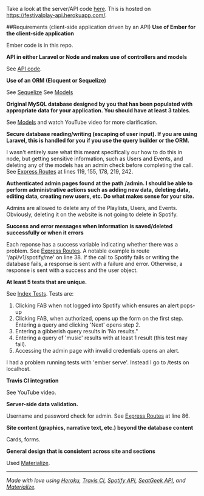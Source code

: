 Take a look at the server/API code [here](https://github.com/annekao/itp-405-final-project-node-api).  This is hosted on https://festivalplay-api.herokuapp.com/.

##Requirements (client-side application driven by an API)
**Use of Ember for the client-side application**

Ember code is in this repo.

**API in either Laravel or Node and makes use of controllers and models**

See [API code](https://github.com/annekao/itp-405-final-project-node-api).

**Use of an ORM (Eloquent or Sequelize)**

See [Sequelize](https://github.com/annekao/itp-405-final-project-node-api/blob/master/config/sequelize.js)
See [Models](https://github.com/annekao/itp-405-final-project-node-api/tree/master/models)

**Original MySQL database designed by you that has been populated with appropriate data for your application. You should have at least 3 tables.**

See [Models](https://github.com/annekao/itp-405-final-project-node-api/tree/master/models) and watch YouTube video for more clarification.

**Secure database reading/writing (escaping of user input). If you are using Laravel, this is handled for you if you use the query builder or the ORM.**

I wasn't entirely sure what this meant specifically our how to do this in node, but getting sensitive information, such as Users and Events, and deleting any of the models has an admin check before completing the call.  See [Express Routes](https://github.com/annekao/itp-405-final-project-node-api/blob/master/app.js) at lines 119, 155, 178, 219, 242. 

**Authenticated admin pages found at the path /admin. I should be able to perform administrative actions such as adding new data, deleting data, editing data, creating new users, etc. Do what makes sense for your site.**

Admins are allowed to delete any of the Playlists, Users, and Events.  Obviously, deleting it on the website is not going to delete in Spotify.

**Success and error messages when information is saved/deleted successfully or when it errors**

Each reponse has a success variable indicating whether there was a problem.  See [Express Routes](https://github.com/annekao/itp-405-final-project-node-api/blob/master/app.js).  A notable example is route '/api/v1/spotify/me' on line 38.  If the call to Spotify fails or writing the database fails, a response is sent with a failure and error.  Otherwise, a response is sent with a success and the user object.

**At least 5 tests that are unique.**

See [Index Tests](https://github.com/annekao/itp-405-final-project-ember/blob/master/tests/acceptance/index-test.js).  Tests are: 
1. Clicking FAB when not logged into Spotify which ensures an alert pops-up
2. Clicking FAB, when authorized, opens up the form on the first step.  Entering a query and clicking 'Next' opens step 2.
3. Entering a gibberish query results in 'No results."
4. Entering a query of 'music' results with at least 1 result (this test may fail).
5. Accessing the admin page with invalid credentials opens an alert.

I had a problem running tests with 'ember serve'.  Instead I go to /tests on localhost.

**Travis CI integration**

See YouTube video.

**Server-side data validation.**

Username and password check for admin.  See [Express Routes](https://github.com/annekao/itp-405-final-project-node-api/blob/master/app.js) at line 86.

**Site content (graphics, narrative text, etc.) beyond the database content**

Cards, forms.

**General design that is consistent across site and sections**

Used [Materialize](http://materializecss.com/).

------

_Made with love using [Heroku](https://heroku.com), [Travis CI](https://travis-ci.org), [Spotify API](https://developer.spotify.com/web-api/), [SeatGeek API](http://platform.seatgeek.com/), and [Materialize](http://materializecss.com/)._
